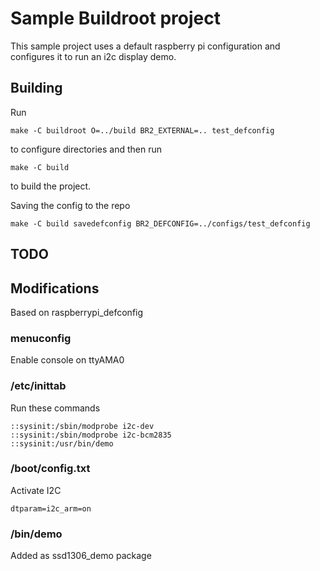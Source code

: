 # Sample Buildroot project

This sample project uses a default raspberry pi configuration and configures it to run an i2c display demo.

## Building

Run

    make -C buildroot O=../build BR2_EXTERNAL=.. test_defconfig

to configure directories and then run

    make -C build

to build the project.

Saving the config to the repo

    make -C build savedefconfig BR2_DEFCONFIG=../configs/test_defconfig

## TODO


## Modifications

Based on raspberrypi_defconfig

### menuconfig

Enable console on ttyAMA0

### /etc/inittab

Run these commands

    ::sysinit:/sbin/modprobe i2c-dev
    ::sysinit:/sbin/modprobe i2c-bcm2835
    ::sysinit:/usr/bin/demo

### /boot/config.txt

Activate I2C

    dtparam=i2c_arm=on

### /bin/demo

Added as ssd1306_demo package
